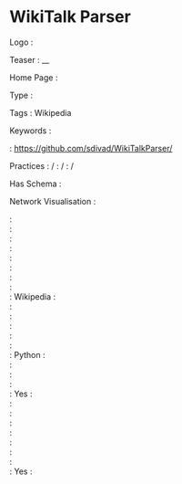 # WikiTalk Parser

Logo
:   ![]()

Teaser
:   __

Home Page
:   

Type
:   

Tags
:   Wikipedia

Keywords
:   

:   https://github.com/sdivad/WikiTalkParser/

Practices
:    / 
:    / 
:    / 

Has Schema
:   

Network Visualisation
:   


:   
:   
:   
:   
:   
:   
:   
:   
:   Wikipedia
:   
:   
:   
:   
:   
:   
:   Python
:   
:   
:   
:   
:   Yes
:   
:   
:   
:   
:   
:   
:   
:   
:   Yes
:   
